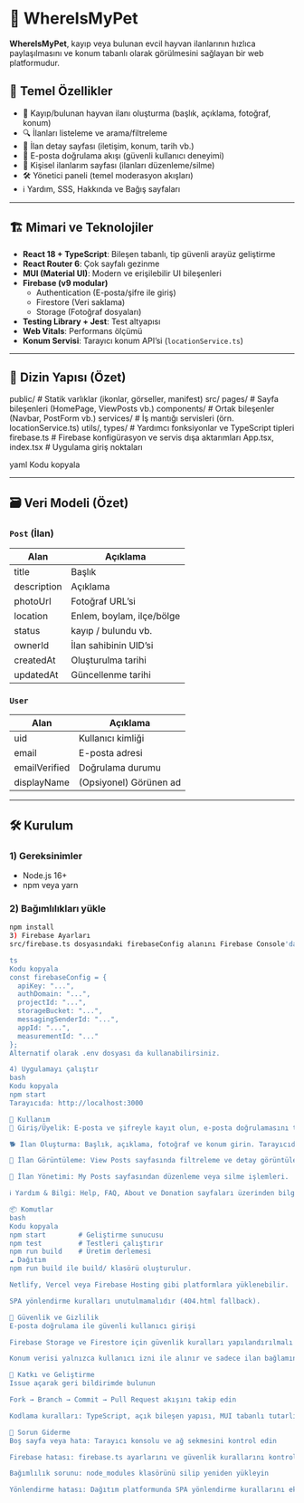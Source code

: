 # 🐾 WhereIsMyPet

**WhereIsMyPet**, kayıp veya bulunan evcil hayvan ilanlarının hızlıca paylaşılmasını ve konum tabanlı olarak görülmesini sağlayan bir web platformudur.

## 🚀 Temel Özellikler

- 📝 Kayıp/bulunan hayvan ilanı oluşturma (başlık, açıklama, fotoğraf, konum)
- 🔍 İlanları listeleme ve arama/filtreleme
- 📄 İlan detay sayfası (iletişim, konum, tarih vb.)
- 📧 E-posta doğrulama akışı (güvenli kullanıcı deneyimi)
- 📂 Kişisel ilanlarım sayfası (ilanları düzenleme/silme)
- 🛠️ Yönetici paneli (temel moderasyon akışları)
- ℹ️ Yardım, SSS, Hakkında ve Bağış sayfaları

---

## 🏗️ Mimari ve Teknolojiler

- **React 18 + TypeScript**: Bileşen tabanlı, tip güvenli arayüz geliştirme
- **React Router 6**: Çok sayfalı gezinme
- **MUI (Material UI)**: Modern ve erişilebilir UI bileşenleri
- **Firebase (v9 modular)**
  - Authentication (E-posta/şifre ile giriş)
  - Firestore (Veri saklama)
  - Storage (Fotoğraf dosyaları)
- **Testing Library + Jest**: Test altyapısı
- **Web Vitals**: Performans ölçümü
- **Konum Servisi**: Tarayıcı konum API’si (`locationService.ts`)

---

## 📁 Dizin Yapısı (Özet)

public/ # Statik varlıklar (ikonlar, görseller, manifest)
src/
pages/ # Sayfa bileşenleri (HomePage, ViewPosts vb.)
components/ # Ortak bileşenler (Navbar, PostForm vb.)
services/ # İş mantığı servisleri (örn. locationService.ts)
utils/, types/ # Yardımcı fonksiyonlar ve TypeScript tipleri
firebase.ts # Firebase konfigürasyon ve servis dışa aktarımları
App.tsx, index.tsx # Uygulama giriş noktaları

yaml
Kodu kopyala

---

## 🗃️ Veri Modeli (Özet)

### `Post` (İlan)

| Alan         | Açıklama                     |
|--------------|------------------------------|
| title        | Başlık                       |
| description  | Açıklama                     |
| photoUrl     | Fotoğraf URL’si              |
| location     | Enlem, boylam, ilçe/bölge    |
| status       | kayıp / bulundu vb.          |
| ownerId      | İlan sahibinin UID’si        |
| createdAt    | Oluşturulma tarihi           |
| updatedAt    | Güncellenme tarihi           |

### `User`

| Alan           | Açıklama               |
|----------------|------------------------|
| uid            | Kullanıcı kimliği      |
| email          | E-posta adresi         |
| emailVerified  | Doğrulama durumu       |
| displayName    | (Opsiyonel) Görünen ad |

---

## 🛠️ Kurulum

### 1) Gereksinimler

- Node.js 16+
- npm veya yarn

### 2) Bağımlılıkları yükle

```bash
npm install
3) Firebase Ayarları
src/firebase.ts dosyasındaki firebaseConfig alanını Firebase Console'dan aldığınız bilgilerle doldurun:

ts
Kodu kopyala
const firebaseConfig = {
  apiKey: "...",
  authDomain: "...",
  projectId: "...",
  storageBucket: "...",
  messagingSenderId: "...",
  appId: "...",
  measurementId: "..."
};
Alternatif olarak .env dosyası da kullanabilirsiniz.

4) Uygulamayı çalıştır
bash
Kodu kopyala
npm start
Tarayıcıda: http://localhost:3000

🧭 Kullanım
🔐 Giriş/Üyelik: E-posta ve şifreyle kayıt olun, e-posta doğrulamasını tamamlayın.

🐕 İlan Oluşturma: Başlık, açıklama, fotoğraf ve konum girin. Tarayıcıdan konum izni istenebilir.

🔎 İlan Görüntüleme: View Posts sayfasında filtreleme ve detay görüntüleme.

🧾 İlan Yönetimi: My Posts sayfasından düzenleme veya silme işlemleri.

ℹ️ Yardım & Bilgi: Help, FAQ, About ve Donation sayfaları üzerinden bilgi alın.

📦 Komutlar
bash
Kodu kopyala
npm start        # Geliştirme sunucusu
npm test         # Testleri çalıştırır
npm run build    # Üretim derlemesi
☁️ Dağıtım
npm run build ile build/ klasörü oluşturulur.

Netlify, Vercel veya Firebase Hosting gibi platformlara yüklenebilir.

SPA yönlendirme kuralları unutulmamalıdır (404.html fallback).

🔐 Güvenlik ve Gizlilik
E-posta doğrulama ile güvenli kullanıcı girişi

Firebase Storage ve Firestore için güvenlik kuralları yapılandırılmalı

Konum verisi yalnızca kullanıcı izni ile alınır ve sadece ilan bağlamında kullanılır

🤝 Katkı ve Geliştirme
Issue açarak geri bildirimde bulunun

Fork → Branch → Commit → Pull Request akışını takip edin

Kodlama kuralları: TypeScript, açık bileşen yapısı, MUI tabanlı tutarlı UI

🧯 Sorun Giderme
Boş sayfa veya hata: Tarayıcı konsolu ve ağ sekmesini kontrol edin

Firebase hatası: firebase.ts ayarlarını ve güvenlik kurallarını kontrol edin

Bağımlılık sorunu: node_modules klasörünü silip yeniden yükleyin

Yönlendirme hatası: Dağıtım platformunda SPA yönlendirme kurallarını ekleyin
